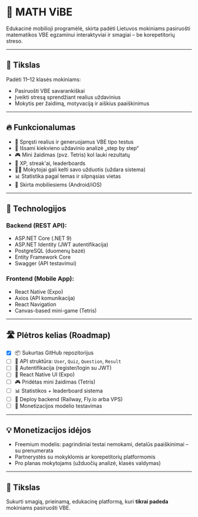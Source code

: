 # 📘 MATH ViBE

Edukacinė mobilioji programėlė, skirta padėti Lietuvos mokiniams pasiruošti matematikos VBE egzaminui interaktyviai ir smagiai – be korepetitorių streso.

---

## 🎯 Tikslas

Padėti 11–12 klasės mokiniams:
- Pasiruošti VBE savarankiškai
- Įveikti stresą sprendžiant realius uždavinius
- Mokytis per žaidimą, motyvaciją ir aiškius paaiškinimus

---

## 🔥 Funkcionalumas

- 🧠 Spręsti realius ir generuojamus VBE tipo testus
- 🧩 Išsami kiekvieno uždavinio analizė „step by step“
- 🎮 Mini žaidimas (pvz. Tetris) kol lauki rezultatų
- 🏅 XP, streak'ai, leaderboards
- 👨‍🏫 Mokytojai gali kelti savo užduotis (uždara sistema)
- 📊 Statistika pagal temas ir silpnąsias vietas
- 📱 Skirta mobiliesiems (Android/iOS)

---

## 🧰 Technologijos

### Backend (REST API):
- ASP.NET Core (.NET 9)
- ASP.NET Identity (JWT autentifikacija)
- PostgreSQL (duomenų bazė)
- Entity Framework Core
- Swagger (API testavimui)

### Frontend (Mobile App):
- React Native (Expo)
- Axios (API komunikacija)
- React Navigation
- Canvas-based mini-game (Tetris)

---

## 🛣️ Plėtros kelias (Roadmap)

- [x] 📦 Sukurtas GitHub repozitorijus
- [ ] 🧱 API struktūra: `User`, `Quiz`, `Question`, `Result`
- [ ] 🔑 Autentifikacija (register/login su JWT)
- [ ] 📱 React Native UI (Expo)
- [ ] 🎮 Pridėtas mini žaidimas (Tetris)
- [ ] 📊 Statistikos + leaderboard sistema
- [ ] 🚀 Deploy backend (Railway, Fly.io arba VPS)
- [ ] 🛒 Monetizacijos modelio testavimas

---

## 💡 Monetizacijos idėjos

- Freemium modelis: pagrindiniai testai nemokami, detalūs paaiškinimai – su prenumerata
- Partnerystės su mokyklomis ar korepetitorių platformomis
- Pro planas mokytojams (užduočių analizė, klasės valdymas)

---

## 🚀 Tikslas

Sukurti smagią, prieinamą, edukacinę platformą, kuri **tikrai padeda** mokiniams pasiruošti VBE.

